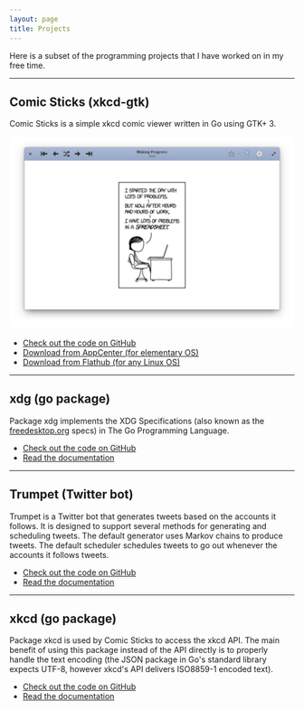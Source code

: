 ```yaml
---
layout: page
title: Projects
---
```


Here is a subset of the programming projects that I have worked on in my free
time.

---

## Comic Sticks (xkcd-gtk)

Comic Sticks is a simple xkcd comic viewer written in Go using GTK+ 3.

![xkcd-gtk screenshot](https://raw.githubusercontent.com/rkoesters/xkcd-gtk/master/screenshots/screenshot-1@2x.png)

- [Check out the code on GitHub](https://github.com/rkoesters/xkcd-gtk)
- [Download from AppCenter (for elementary OS)](https://appcenter.elementary.io/com.github.rkoesters.xkcd-gtk)
- [Download from Flathub (for any Linux OS)](https://flathub.org/apps/details/com.github.rkoesters.xkcd-gtk)

---

## xdg (go package)

Package xdg implements the XDG Specifications (also known as the
[freedesktop.org](https://www.freedesktop.org/) specs) in The Go Programming
Language.

- [Check out the code on GitHub](https://github.com/rkoesters/xdg)
- [Read the documentation](https://pkg.go.dev/github.com/rkoesters/xdg)

---

## Trumpet (Twitter bot)

Trumpet is a Twitter bot that generates tweets based on the accounts it
follows. It is designed to support several methods for generating and
scheduling tweets. The default generator uses Markov chains to produce tweets.
The default scheduler schedules tweets to go out whenever the accounts it
follows tweets.

- [Check out the code on GitHub](https://github.com/rkoesters/trumpet)
- [Read the documentation](https://pkg.go.dev/github.com/rkoesters/trumpet)

---

## xkcd (go package)

Package xkcd is used by Comic Sticks to access the xkcd API. The main benefit
of using this package instead of the API directly is to properly handle the
text encoding (the JSON package in Go's standard library expects UTF-8, however
xkcd's API delivers ISO8859-1 encoded text).

- [Check out the code on GitHub](https://github.com/rkoesters/xkcd)
- [Read the documentation](https://pkg.go.dev/github.com/rkoesters/xkcd)
